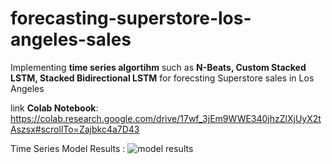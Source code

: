 # forecasting-superstore-los-angeles-sales
Implementing **time series algortihm** such as **N-Beats, Custom Stacked LSTM, Stacked Bidirectional LSTM** for forecsting Superstore sales in Los Angeles

link **Colab Notebook**: https://colab.research.google.com/drive/17wf_3jEm9WWE340jhzZlXjUyX2tAszsx#scrollTo=Zajbkc4a7D43

Time Series Model Results : 
![model results](https://github.com/helmiagng/forecasting-superstore-los-angeles-sales/assets/68595414/7e85334d-fe4e-45f5-ae60-2fd4c454cf7a)
